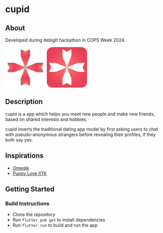 # cupid

## About

Developed during debigIt hackathon in COPS Week 2024.
<p float="left">
    <img src="assets/cupid-logo-red-on-white.png" width="128" height="128">
  <img src="assets/cupid-logo-white-on-red.png" width="128" height="128">
</p>

## Description

cupid is a app which helps you meet new people and make new friends, based on shared interests and hobbies.

cupid inverts the traditional dating app model by first asking users to chat with pseudo-anonymous strangers before revealing their profiles, if they both say yes.

## Inspirations

- [Omegle](https://www.omegle.com/)
- [Puppy Love IITK](https://www.google.com/url?sa=t&source=web&rct=j&opi=89978449&url=https://github.com/pclubiitk/puppy-love&ved=2ahUKEwijk5akxLWFAxUmjVYBHbbLAoUQFnoECBkQAQ&usg=AOvVaw0OwrioQ-FxYKPe0eDmJcZZ)

## Getting Started

### Build Instructions

- Clone the repository
- Run `flutter pub get` to install dependencies
- Run `flutter run` to build and run the app
